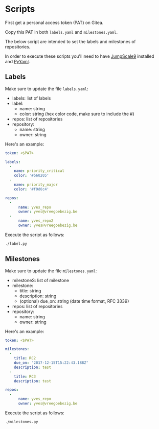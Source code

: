 # Scripts

First get a personal access token (PAT) on Gitea.

Copy this PAT in both `labels.yaml` and `milestones.yaml`.

The below script are intended to set the labels and milestones of repositories.

In order to execute these scripts you'll need to have [JumpScale9](https://github.com/Jumpscale/bash/blob/master/README.md) installed and [PyYaml](https://github.com/yaml/pyyaml).

## Labels

Make sure to update the file `labels.yaml`:
- labels: list of labels
- label: 
    - name: string
    - color: string (hex color code, make sure to include the #)
- repos: list of repositories
- repository:
    - name: string
    - owner: string

Here's an example:
```yaml
token: <$PAT>

labels:
  -
    name: priority_critical
    color: '#b60205'
  -
    name: priority_major
    color: '#f9d0c4'

repos:
  -
      name: yves_repo
      owner: yves@vreegoebezig.be
  -
      name: yves_repo2
      owner: yves@vreegoebezig.be
```

Execute the script as follows:
```bash
./label.py
```


## Milestones

Make sure to update the file `milestones.yaml`:
- milestoneS: list of milestone
- milestone: 
    - title: string
    - description: string 
    - (optional) due_on: string (date time format, RFC 3339)
- repos: list of repositories
- repository:
    - name: string
    - owner: string
    

Here's an example:
```yaml
token: <$PAT>

milestones:
  - 
    title: RC2
    due_on: "2017-12-15T15:22:43.188Z"
    description: test 
  - 
    title: RC3
    description: test 

repos:
  -
      name: yves_repo
      owner: yves@vreegoebezig.be
```

Execute the script as follows:
```bash
./milestones.py
```